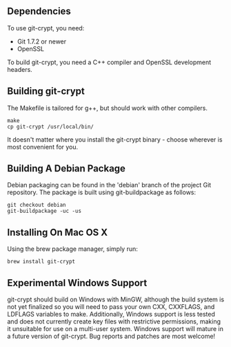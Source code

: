 Dependencies
------------

To use git-crypt, you need:

*   Git 1.7.2 or newer
*   OpenSSL

To build git-crypt, you need a C++ compiler and OpenSSL development
headers.


Building git-crypt
------------------

The Makefile is tailored for g++, but should work with other compilers.

    make
    cp git-crypt /usr/local/bin/

It doesn't matter where you install the git-crypt binary - choose
wherever is most convenient for you.


Building A Debian Package
-------------------------

Debian packaging can be found in the 'debian' branch of the project Git
repository.  The package is built using git-buildpackage as follows:

    git checkout debian
    git-buildpackage -uc -us


Installing On Mac OS X
----------------------

Using the brew package manager, simply run:

    brew install git-crypt

Experimental Windows Support
----------------------------

git-crypt should build on Windows with MinGW, although the build system
is not yet finalized so you will need to pass your own CXX, CXXFLAGS, and
LDFLAGS variables to make.  Additionally, Windows support is less tested
and does not currently create key files with restrictive permissions,
making it unsuitable for use on a multi-user system.  Windows support
will mature in a future version of git-crypt.  Bug reports and patches
are most welcome!
